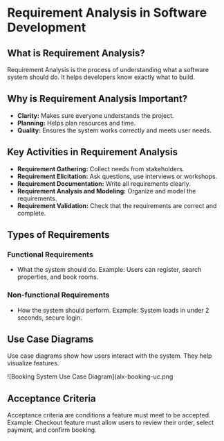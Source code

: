 # Requirement Analysis in Software Development
## What is Requirement Analysis?
Requirement Analysis is the process of understanding what a software system should do. It helps developers know exactly what to build.

## Why is Requirement Analysis Important?
- **Clarity:** Makes sure everyone understands the project.
- **Planning:** Helps plan resources and time.
- **Quality:** Ensures the system works correctly and meets user needs.

## Key Activities in Requirement Analysis
- **Requirement Gathering:** Collect needs from stakeholders.
- **Requirement Elicitation:** Ask questions, use interviews or workshops.
- **Requirement Documentation:** Write all requirements clearly.
- **Requirement Analysis and Modeling:** Organize and model the requirements.
- **Requirement Validation:** Check that the requirements are correct and complete.

## Types of Requirements
### Functional Requirements
- What the system should do. Example: Users can register, search properties, and book rooms.

### Non-functional Requirements
- How the system should perform. Example: System loads in under 2 seconds, secure login.

## Use Case Diagrams
Use case diagrams show how users interact with the system. They help visualize features.

![Booking System Use Case Diagram](alx-booking-uc.png

## Acceptance Criteria
Acceptance criteria are conditions a feature must meet to be accepted.  
Example: Checkout feature must allow users to review their order, select payment, and confirm booking.
